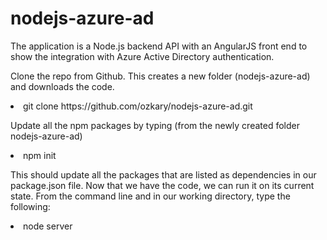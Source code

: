 # nodejs-azure-ad
The application is a Node.js backend API with an AngularJS front end to show the integration with Azure Active Directory authentication.

Clone the repo from Github. This creates a new folder (nodejs-azure-ad) and downloads the code.

<li>git clone https://github.com/ozkary/nodejs-azure-ad.git


Update all the npm packages by typing (from the newly created folder nodejs-azure-ad)

<li>npm init

This should update all the packages that are listed as dependencies in our package.json file. Now that we have the code, we can run it on its current state. From the command line and in our working directory, type the following:

<li>node server

